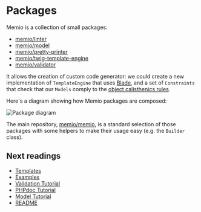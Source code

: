 # Packages

Memio is a collection of small packages:

* [memio/linter](http://github.com/memio/linter)
* [memio/model](http://github.com/memio/model)
* [memio/pretty-printer](http://github.com/memio/pretty-printer)
* [memio/twig-template-engine](http://github.com/memio/twig-template-engine)
* [memio/validator](http://github.com/memio/validator)

It allows the creation of custom code generator: we could create a new implementation
of `TemplateEngine` that uses [Blade](http://laravel.com/docs/5.0/templates),
and a set of `Constraints` that check that our `Models` comply to the
[object calisthenics rules](http://williamdurand.fr/2013/06/03/object-calisthenics/).

Here's a diagram showing how Memio packages are composed:

![Package diagram](http://yuml.me/8686d889)

The main repository, [memio/memio](http://github.com/memio/memio), is a standard
selection of those packages with some helpers to make their usage easy (e.g. the
`Builder` class).

## Next readings

* [Templates](05-templates.md)
* [Examples](04-examples.md)
* [Validation Tutorial](03-validation-tutorial.md)
* [PHPdoc Tutorial](02-phpdoc-tutorial.md)
* [Model Tutorial](01-model-tutorial.md)
* [README](../README.md)
